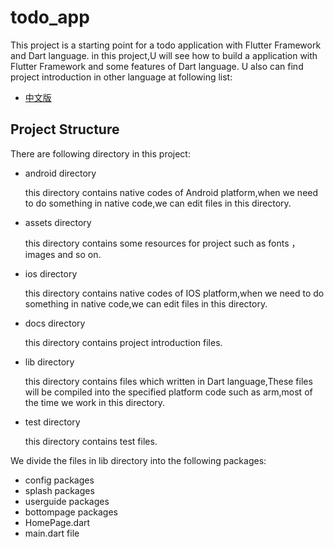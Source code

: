 # todo_app

This project is a starting point for a todo application with Flutter Framework and Dart language.
in this project,U will see how to build a application with Flutter Framework and some features of Dart language.
U also can find project introduction in other language at following list:

- [中文版](./docs/README_CN.md)

## Project Structure
There are following directory in this project:
- android directory

  this directory contains native codes of Android platform,when we need to do something in native code,we can edit files in this directory.
- assets directory

  this directory contains some resources for project such as fonts ，images and so on.
- ios directory

  this directory contains native codes of IOS platform,when we need to do something in native code,we can edit files in this directory.
- docs directory

  this directory contains project introduction files.
- lib directory

  this directory contains files which written in Dart language,These files will be compiled into the specified platform code such as arm,most of the time we work in this directory.
- test directory

  this directory contains test files.

We divide the files in lib directory into the following packages:
- config packages
- splash packages
- userguide packages
- bottompage packages
- HomePage.dart
- main.dart file
